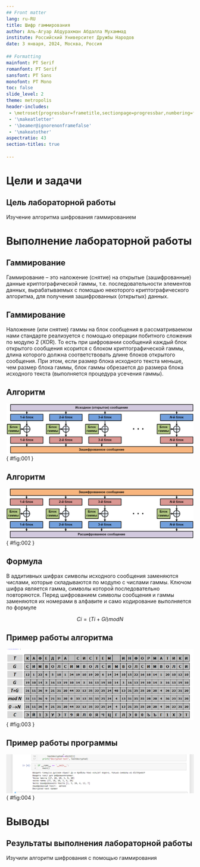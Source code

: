 ```yaml
---
## Front matter
lang: ru-RU
title: Шифр гаммирования
author: Аль-Агуар Абдурахман Абдалла Мухаммад
institute: Российский Университет Дружбы Народов
date: 3 января, 2024, Москва, Россия

## Formatting
mainfont: PT Serif
romanfont: PT Serif
sansfont: PT Sans
monofont: PT Mono
toc: false
slide_level: 2
theme: metropolis
header-includes: 
 - \metroset{progressbar=frametitle,sectionpage=progressbar,numbering=fraction}
 - '\makeatletter'
 - '\beamer@ignorenonframefalse'
 - '\makeatother'
aspectratio: 43
section-titles: true

---
```


# Цели и задачи

## Цель лабораторной работы

Изучение алгоритма шифрования гаммированием

# Выполнение лабораторной работы

## Гаммирование

Гаммирование – это наложение (снятие) на открытые (зашифрованные) данные криптографической гаммы, т.е. последовательности элементов данных, вырабатываемых с помощью некоторого криптографического алгоритма, для получения зашифрованных (открытых) данных.

## Гаммирование

Наложение (или снятие) гаммы на блок сообщения в рассматриваемом нами стандарте реализуется с помощью операции побитного сложения по модулю 2 (XOR). То есть при шифровании сообщений каждый блок открытого сообщения ксорится с блоком криптографической гаммы, длина которого должна соответствовать длине блоков открытого сообщения. При этом, если размер блока исходного текста меньше, чем размер блока гаммы, блок гаммы обрезается до размера блока исходного текста (выполняется процедура усечения гаммы).

## Алгоритм

![Шифрование](image/0.png){ #fig:001 }

## Алгоритм

![Дешифровка](image/00.png){ #fig:002 }

## Формула

В аддитивных шифрах символы исходного сообщения заменяются числами, которые складываются по модулю с числами гаммы. Ключом шифра является гамма, символы которой последовательно повторяются.
Перед шифрованием символы сообщения и гаммы заменяются их номерами в алфавите и само кодирование выполняется по формуле

$$ Ci = (Ti+Gi) mod N $$

## Пример работы алгоритма

![Работа алгоритма гаммирования](image/000.png){ #fig:003 }

## Пример работы программы

![Работа алгоритма гаммирования](image/01.png){ #fig:004 }

# Выводы

## Результаты выполнения лабораторной работы

Изучили алгоритм шифрования с помощью гаммирования
